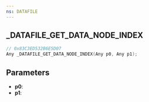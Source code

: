```yaml
---
ns: DATAFILE
---
```

## _DATAFILE_GET_DATA_NODE_INDEX

```c
// 0x83C3ED532B6E5D07
Any _DATAFILE_GET_DATA_NODE_INDEX(Any p0, Any p1);
```

## Parameters
* **p0**:
* **p1**:
